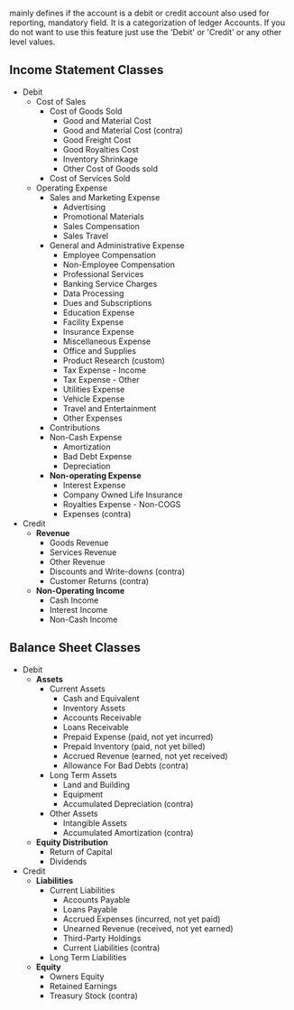 mainly defines if the account is a debit or credit account	also used for reporting, mandatory field. It is a categorization of ledger Accounts. If you do not want to use this feature just use the 'Debit' or 'Credit' or any other level values.
## Income Statement Classes 
- Debit
	- Cost of Sales
		- Cost of Goods Sold
			- Good and Material Cost
			- Good and Material Cost (contra)
			- Good Freight Cost
			- Good Royalties Cost
			- Inventory Shrinkage
			- Other Cost of Goods sold
		- Cost of Services Sold
	- Operating Expense
		- Sales and Marketing Expense
			- Advertising
			- Promotional Materials
			- Sales Compensation
			- Sales Travel
		- General and Administrative Expense
			- Employee Compensation
			- Non-Employee Compensation
			- Professional Services
			- Banking Service Charges
			- Data Processing
			- Dues and Subscriptions
			- Education Expense
			- Facility Expense
			- Insurance Expense
			- Miscellaneous Expense
			- Office and Supplies
			- Product Research (custom)
			- Tax Expense - Income
			- Tax Expense - Other
			- Utilities Expense
			- Vehicle Expense
			- Travel and Entertainment
			- Other Expenses
		- Contributions
		- Non-Cash Expense
			- Amortization
			- Bad Debt Expense
			- Depreciation
		- **Non-operating Expense**
			- Interest Expense
			- Company Owned Life Insurance
			- Royalties Expense - Non-COGS
			- Expenses (contra)
- Credit
	- **Revenue**
		- Goods Revenue
		- Services Revenue
		- Other Revenue
		- Discounts and Write-downs (contra)
		- Customer Returns (contra)
	- **Non-Operating Income**
		- Cash Income
		- Interest Income
		- Non-Cash Income
## Balance Sheet Classes
 - Debit
	- **Assets**
		- Current Assets
			- Cash and Equivalent
			- Inventory Assets
			- Accounts Receivable
			- Loans Receivable
			- Prepaid Expense (paid, not yet incurred)
			- Prepaid Inventory (paid, not yet billed)
			- Accrued Revenue (earned, not yet received)
			- Allowance For Bad Debts (contra)
		- Long Term Assets
			- Land and Building
			- Equipment
			- Accumulated Depreciation (contra)
		- Other Assets
			- Intangible Assets
			- Accumulated Amortization (contra)
	- **Equity Distribution**
		- Return of Capital
		- Dividends
- Credit
	- **Liabilities**
		- Current Liabilities
			- Accounts Payable
			- Loans Payable
			- Accrued Expenses (incurred, not yet paid)
			- Unearned Revenue (received, not yet earned)
			- Third-Party Holdings
			- Current Liabilities (contra)
		- Long Term Liabilities
	- **Equity**
		- Owners Equity
		- Retained Earnings
		- Treasury Stock (contra)